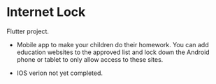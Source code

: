 # Internet Lock

Flutter project.

- Mobile app to make your children do their homework. You can add education websites to the approved list and lock down the Android phone or tablet to only allow access to these sites. 

- IOS verion not yet completed.
